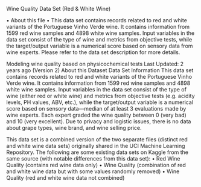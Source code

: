 Wine Quality Data Set (Red & White Wine)

•	About this file
•	This data set contains records related to red and white variants of the Portuguese Vinho Verde wine. It contains information from 1599 red wine samples and 4898 white wine samples. Input variables in the data set consist of the type of wine and metrics from objective tests, while the target/output variable is a numerical score based on sensory data from wine experts. Please refer to the data set description for more details.


Modeling wine quality based on physicochemical tests
Last Updated: 2 years ago (Version 2)
About this Dataset
Data Set Information
This data set contains records related to red and white variants of the Portuguese Vinho Verde wine. It contains information from 1599 red wine samples and 4898 white wine samples. Input variables in the data set consist of the type of wine (either red or white wine) and metrics from objective tests (e.g. acidity levels, PH values, ABV, etc.), while the target/output variable is a numerical score based on sensory data—median of at least 3 evaluations made by wine experts. Each expert graded the wine quality between 0 (very bad) and 10 (very excellent). Due to privacy and logistic issues, there is no data about grape types, wine brand, and wine selling price.

This data set is a combined version of the two separate files (distinct red and white wine data sets) originally shared in the UCI Machine Learning Repository.
The following are some existing data sets on Kaggle from the same source (with notable differences from this data set):
•	Red Wine Quality (contains red wine data only)
•	Wine Quality (combination of red and white wine data but with some values randomly removed)
•	Wine Quality (red and white wine data not combined)
